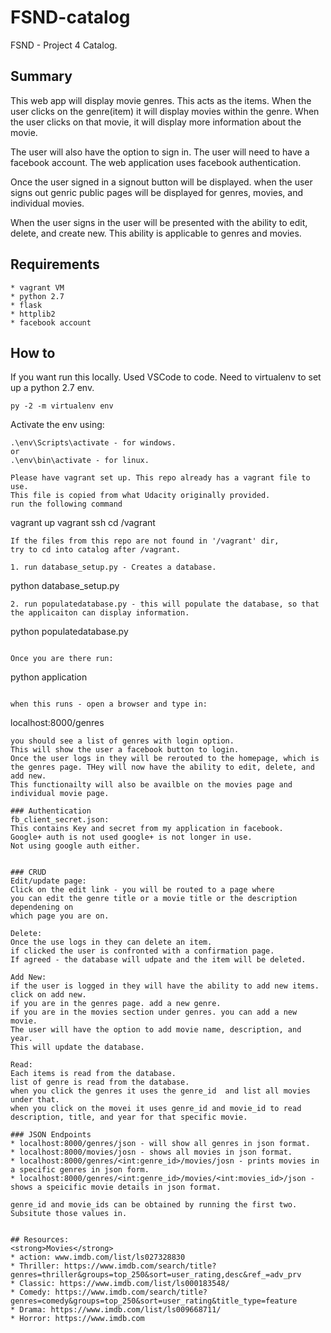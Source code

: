 # FSND-catalog
FSND - Project 4 Catalog.

## Summary
This web app will display movie genres. This acts as the items.
When the user clicks on the genre(item) it will display movies 
within the genre. When the user clicks on that movie, it will 
display more information about the movie.

The user will also have the option to sign in. The user will need to
have a facebook account. The web application uses facebook authentication.

Once the user signed in a signout button will be displayed. 
when the user signs out genric public pages will be displayed for genres,
movies, and individual movies. 

When the user signs in the user will be presented with the ability to 
edit, delete, and create new. This ability is applicable to genres and
movies.


## Requirements
```
* vagrant VM
* python 2.7
* flask
* httplib2
* facebook account
```

## How to

If you want run this locally.
Used VSCode to code. Need to virtualenv to set up a python 2.7 env.
```
py -2 -m virtualenv env
```
Activate the env using: 
```
.\env\Scripts\activate - for windows.
or 
.\env\bin\activate - for linux.

Please have vagrant set up. This repo already has a vagrant file to use. 
This file is copied from what Udacity originally provided.
run the following command 
```
vagrant up
vagrant ssh
cd /vagrant
```
If the files from this repo are not found in '/vagrant' dir, 
try to cd into catalog after /vagrant.  

1. run database_setup.py - Creates a database.
```
python database_setup.py
```
2. run populatedatabase.py - this will populate the database, so that the applicaiton can display information.
```
python populatedatabase.py
```

Once you are there run: 
```
python application
```

when this runs - open a browser and type in: 
```
localhost:8000/genres
```
you should see a list of genres with login option. 
This will show the user a facebook button to login.
Once the user logs in they will be rerouted to the homepage, which is 
the genres page. THey will now have the ability to edit, delete, and add new.
This functionailty will also be availble on the movies page and 
individual movie page.

### Authentication
fb_client_secret.json:   
This contains Key and secret from my application in facebook.  
Google+ auth is not used google+ is not longer in use.  
Not using google auth either. 


### CRUD
Edit/update page:   
Click on the edit link - you will be routed to a page where
you can edit the genre title or a movie title or the description dependening on 
which page you are on.

Delete:   
Once the use logs in they can delete an item.
if clicked the user is confronted with a confirmation page.
If agreed - the database will udpate and the item will be deleted.

Add New:   
if the user is logged in they will have the ability to add new items.
click on add new.
if you are in the genres page. add a new genre.
if you are in the movies section under genres. you can add a new movie.
The user will have the option to add movie name, description, and year.
This will update the database. 

Read:   
Each items is read from the database.
list of genre is read from the database. 
when you click the genres it uses the genre_id  and list all movies under that.
when you click on the movei it uses genre_id and movie_id to read 
description, title, and year for that specific movie.

### JSON Endpoints
* localhost:8000/genres/json - will show all genres in json format.
* localhost:8000/movies/josn - shows all movies in json format.
* localhost:8000/genres/<int:genre_id>/movies/josn - prints movies in a specific genres in json form.
* localhost:8000/genres/<int:genre_id>/movies/<int:movies_id>/json - shows a speicific movie details in json format.

genre_id and movie_ids can be obtained by running the first two. 
Subsitute those values in.


## Resources: 
<strong>Movies</strong>  
* action: www.imdb.com/list/ls027328830
* Thriller: https://www.imdb.com/search/title?genres=thriller&groups=top_250&sort=user_rating,desc&ref_=adv_prv
* Classic: https://www.imdb.com/list/ls000183548/
* Comedy: https://www.imdb.com/search/title?genres=comedy&groups=top_250&sort=user_rating&title_type=feature
* Drama: https://www.imdb.com/list/ls009668711/
* Horror: https://www.imdb.com



